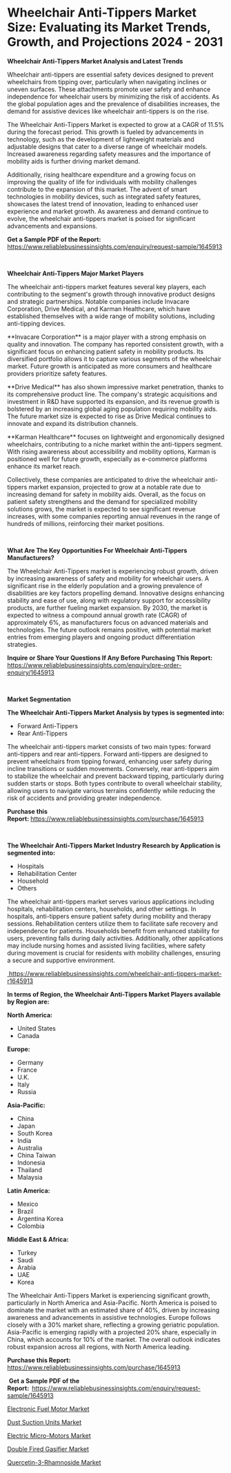 <p><h1>Wheelchair Anti-Tippers Market Size: Evaluating its Market Trends, Growth, and Projections 2024 - 2031</h1></p><p><strong>Wheelchair Anti-Tippers Market Analysis and Latest Trends</strong></p>
<p><p>Wheelchair anti-tippers are essential safety devices designed to prevent wheelchairs from tipping over, particularly when navigating inclines or uneven surfaces. These attachments promote user safety and enhance independence for wheelchair users by minimizing the risk of accidents. As the global population ages and the prevalence of disabilities increases, the demand for assistive devices like wheelchair anti-tippers is on the rise.</p><p>The Wheelchair Anti-Tippers Market is expected to grow at a CAGR of 11.5% during the forecast period. This growth is fueled by advancements in technology, such as the development of lightweight materials and adjustable designs that cater to a diverse range of wheelchair models. Increased awareness regarding safety measures and the importance of mobility aids is further driving market demand. </p><p>Additionally, rising healthcare expenditure and a growing focus on improving the quality of life for individuals with mobility challenges contribute to the expansion of this market. The advent of smart technologies in mobility devices, such as integrated safety features, showcases the latest trend of innovation, leading to enhanced user experience and market growth. As awareness and demand continue to evolve, the wheelchair anti-tippers market is poised for significant advancements and expansions.</p></p>
<p><strong>Get a Sample PDF of the Report:&nbsp;</strong> <a href="https://www.reliablebusinessinsights.com/enquiry/request-sample/1645913?utm_campaign=1734&utm_medium=2&utm_source=Github&utm_content=ia&utm_term=27102024&utm_id=wheelchair-anti-tippers">https://www.reliablebusinessinsights.com/enquiry/request-sample/1645913</a></p>
<p>&nbsp;</p>
<p><strong>Wheelchair Anti-Tippers Major Market Players</strong></p>
<p><p>The wheelchair anti-tippers market features several key players, each contributing to the segment's growth through innovative product designs and strategic partnerships. Notable companies include Invacare Corporation, Drive Medical, and Karman Healthcare, which have established themselves with a wide range of mobility solutions, including anti-tipping devices.</p><p>**Invacare Corporation** is a major player with a strong emphasis on quality and innovation. The company has reported consistent growth, with a significant focus on enhancing patient safety in mobility products. Its diversified portfolio allows it to capture various segments of the wheelchair market. Future growth is anticipated as more consumers and healthcare providers prioritize safety features.</p><p>**Drive Medical** has also shown impressive market penetration, thanks to its comprehensive product line. The company's strategic acquisitions and investment in R&D have supported its expansion, and its revenue growth is bolstered by an increasing global aging population requiring mobility aids. The future market size is expected to rise as Drive Medical continues to innovate and expand its distribution channels.</p><p>**Karman Healthcare** focuses on lightweight and ergonomically designed wheelchairs, contributing to a niche market within the anti-tippers segment. With rising awareness about accessibility and mobility options, Karman is positioned well for future growth, especially as e-commerce platforms enhance its market reach.</p><p>Collectively, these companies are anticipated to drive the wheelchair anti-tippers market expansion, projected to grow at a notable rate due to increasing demand for safety in mobility aids. Overall, as the focus on patient safety strengthens and the demand for specialized mobility solutions grows, the market is expected to see significant revenue increases, with some companies reporting annual revenues in the range of hundreds of millions, reinforcing their market positions.</p></p>
<p>&nbsp;</p>
<p><strong>What Are The Key Opportunities For Wheelchair Anti-Tippers Manufacturers?</strong></p>
<p><p>The Wheelchair Anti-Tippers market is experiencing robust growth, driven by increasing awareness of safety and mobility for wheelchair users. A significant rise in the elderly population and a growing prevalence of disabilities are key factors propelling demand. Innovative designs enhancing stability and ease of use, along with regulatory support for accessibility products, are further fueling market expansion. By 2030, the market is expected to witness a compound annual growth rate (CAGR) of approximately 6%, as manufacturers focus on advanced materials and technologies. The future outlook remains positive, with potential market entries from emerging players and ongoing product differentiation strategies.</p></p>
<p><strong>Inquire or Share Your Questions If Any Before Purchasing This Report:</strong> <a href="https://www.reliablebusinessinsights.com/enquiry/pre-order-enquiry/1645913?utm_campaign=1734&utm_medium=2&utm_source=Github&utm_content=ia&utm_term=27102024&utm_id=wheelchair-anti-tippers">https://www.reliablebusinessinsights.com/enquiry/pre-order-enquiry/1645913</a></p>
<p>&nbsp;</p>
<p><strong>Market Segmentation</strong></p>
<p><strong>The Wheelchair Anti-Tippers Market Analysis by types is segmented into:</strong></p>
<p><ul><li>Forward Anti-Tippers</li><li>Rear Anti-Tippers</li></ul></p>
<p><p>The wheelchair anti-tippers market consists of two main types: forward anti-tippers and rear anti-tippers. Forward anti-tippers are designed to prevent wheelchairs from tipping forward, enhancing user safety during incline transitions or sudden movements. Conversely, rear anti-tippers aim to stabilize the wheelchair and prevent backward tipping, particularly during sudden starts or stops. Both types contribute to overall wheelchair stability, allowing users to navigate various terrains confidently while reducing the risk of accidents and providing greater independence.</p></p>
<p><strong>Purchase this Report:&nbsp;</strong><a href="https://www.reliablebusinessinsights.com/purchase/1645913?utm_campaign=1734&utm_medium=2&utm_source=Github&utm_content=ia&utm_term=27102024&utm_id=wheelchair-anti-tippers">https://www.reliablebusinessinsights.com/purchase/1645913</a></p>
<p>&nbsp;</p>
<p><strong>The Wheelchair Anti-Tippers Market Industry Research by Application is segmented into:</strong></p>
<p><ul><li>Hospitals</li><li>Rehabilitation Center</li><li>Household</li><li>Others</li></ul></p>
<p><p>The wheelchair anti-tippers market serves various applications including hospitals, rehabilitation centers, households, and other settings. In hospitals, anti-tippers ensure patient safety during mobility and therapy sessions. Rehabilitation centers utilize them to facilitate safe recovery and independence for patients. Households benefit from enhanced stability for users, preventing falls during daily activities. Additionally, other applications may include nursing homes and assisted living facilities, where safety during movement is crucial for residents with mobility challenges, ensuring a secure and supportive environment.</p></p>
<p><a href="https://www.reliablebusinessinsights.com/wheelchair-anti-tippers-market-r1645913?utm_campaign=1734&utm_medium=2&utm_source=Github&utm_content=ia&utm_term=27102024&utm_id=wheelchair-anti-tippers">&nbsp;https://www.reliablebusinessinsights.com/wheelchair-anti-tippers-market-r1645913</a></p>
<p><strong>In terms of Region, the Wheelchair Anti-Tippers Market Players available by Region are:</strong></p>
<p>
    <p> <strong> North America: </strong>
        <ul>
            <li>United States</li>
            <li>Canada</li>
        </ul>
        </p> 
    <p> <strong> Europe: </strong>
        <ul>
            <li>Germany</li>
            <li>France</li>
            <li>U.K.</li>
            <li>Italy</li>
            <li>Russia</li>
        </ul>
        </p> 
    <p> <strong> Asia-Pacific: </strong>
        <ul>
            <li>China</li>
            <li>Japan</li>
            <li>South Korea</li>
            <li>India</li>
            <li>Australia</li>
            <li>China Taiwan</li>
            <li>Indonesia</li>
            <li>Thailand</li>
            <li>Malaysia</li>
        </ul>
        </p> 
    <p> <strong> Latin America: </strong>
        <ul>
            <li>Mexico</li>
            <li>Brazil</li>
            <li>Argentina Korea</li>
            <li>Colombia</li>
        </ul>
        </p> 
    <p> <strong> Middle East & Africa: </strong>
        <ul>
            <li>Turkey</li>
            <li>Saudi</li>
            <li>Arabia</li>
            <li>UAE</li>
            <li>Korea</li>
        </ul>
    </p>
    </p>
<p><p>The Wheelchair Anti-Tippers Market is experiencing significant growth, particularly in North America and Asia-Pacific. North America is poised to dominate the market with an estimated share of 40%, driven by increasing awareness and advancements in assistive technologies. Europe follows closely with a 30% market share, reflecting a growing geriatric population. Asia-Pacific is emerging rapidly with a projected 20% share, especially in China, which accounts for 10% of the market. The overall outlook indicates robust expansion across all regions, with North America leading.</p></p>
<p><strong>Purchase this Report: </strong><a href="https://www.reliablebusinessinsights.com/purchase/1645913?utm_campaign=1734&utm_medium=2&utm_source=Github&utm_content=ia&utm_term=27102024&utm_id=wheelchair-anti-tippers">https://www.reliablebusinessinsights.com/purchase/1645913</a></p>
<p>&nbsp;<strong>Get a Sample PDF of the Report:&nbsp;&nbsp;</strong><a href="https://www.reliablebusinessinsights.com/enquiry/request-sample/1645913?utm_campaign=1734&utm_medium=2&utm_source=Github&utm_content=ia&utm_term=27102024&utm_id=wheelchair-anti-tippers">https://www.reliablebusinessinsights.com/enquiry/request-sample/1645913</a></p>
<p><strong></strong></p>
<p><p><a href="https://www.linkedin.com/pulse/insights-electronic-fuel-motor-market-size-which-expanding-nvate?trk=public_post_embed_feed-article-content&utm_campaign=1734&utm_medium=2&utm_source=Github&utm_content=ia&utm_term=27102024&utm_id=wheelchair-anti-tippers">Electronic Fuel Motor Market</a></p><p><a href="https://www.linkedin.com/pulse/investing-dust-suction-units-market-trends-leading-products-t46pe?trk=public_post_embed_feed-article-content&utm_campaign=1734&utm_medium=2&utm_source=Github&utm_content=ia&utm_term=27102024&utm_id=wheelchair-anti-tippers">Dust Suction Units Market</a></p><p><a href="https://www.linkedin.com/pulse/electric-micro-motors-market-research-report-forecast-growth-2lcde?trk=public_post_embed_feed-article-content&utm_campaign=1734&utm_medium=2&utm_source=Github&utm_content=ia&utm_term=27102024&utm_id=wheelchair-anti-tippers">Electric Micro-Motors Market</a></p><p><a href="https://www.linkedin.com/pulse/competitive-intelligence-double-fired-gasifier-market-key-kskre?trk=public_post_embed_feed-article-content&utm_campaign=1734&utm_medium=2&utm_source=Github&utm_content=ia&utm_term=27102024&utm_id=wheelchair-anti-tippers">Double Fired Gasifier Market</a></p><p><a href="https://www.linkedin.com/pulse/global-quercetin-3-rhamnoside-market-trends-analysis-kt33e?utm_campaign=1734&utm_medium=2&utm_source=Github&utm_content=ia&utm_term=27102024&utm_id=wheelchair-anti-tippers">Quercetin-3-Rhamnoside Market</a></p></p>